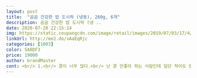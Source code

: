 ```yaml
---
layout: post 
title:  "곰곰 건강한 밥 도시락 (냉동), 260g, 6개" 
description: 곰곰 건강한 밥 도시락 (냉 ..
date: 2020-07-20 22:15:14 
img: https://static.coupangcdn.com/image/retail/images/2019/07/03/17/4/e01a9396-337e-4eca-ab38-9fc609a4cdbb.jpg 
linkUrl: http://me2.do/xAaEqRjc 
categories: [1003] 
color: 5A8DF3 
price: 19000 
author: brandMaster 
cont: <br/> 1.<br/> 콩이 너무 많다.<br/> 난 콩 안좋아 하는 사람인데 일단 적어도 밥에 들어가는 콩류는 감자처럼 으깨질정도로 잘 익어서 크게 문제 없음.<br/> 하지만 반찬에 늘 볶은 야채... <br/>가 있는데 완두랑 강낭콩 그린빈 당근 등등이 섞여있는데 나는 다 입에도 안대는 야채들이었다 ㅋㅋㅋㅋ 좋아하시는 분들은 맛나게 드실 수 있을 것 같음 근데 난 콩은 다 남겼음... <br/>ㅎㅎ 이건 갠취입니다<br/>2.<br/> 다이어트식으로는 적절하진 않을 것 같다.<br/> 단순 칼로리 측면에선 다이어트가 되겠으나 운동을 위한 식단으론 단백질이 절대적으로 부족할듯.<br/> 오히려 혈당 쪽으로 좋을것같은 생각이 든다 밥이 다들 잡곡밥이라서 ㅋㅋ<br/>6가지 맛 다 먹어보고 남기는 말은... <br/><br/>[결어/판매자에게]<br/>[구매동기]<br/>[단점/보강]<br/>[상품사용후기]<br/>[장점/특징]<br/>간도 다 잘되어있구요 다만 목이맥힌다는거<br/>걍 현미밥먹는다고 생각하고 먹자.<br/>.<br/> 살빼야한다.<br/>.<br/> 다짐을 하며 전자레인지에 4분... <br/> 좀 덜익었다.<br/>.<br/> 다시 1분더<br/>건강한 밥 도시락 만들어주셔서 감사합니다.<br/> 허나 여기서 끝내면 후기러가 아니죠?? 그쵸... <br/><br/>건강해지는 기븐까지.<br/>.<br/> 굿입니다.<br/> 먹을만 한게아니고 맛있어요.<br/>.<br/> 냉동이 이렇게나 발전되었나 싶을정도로<br/>고구마나 방울토마토를 같이 먹고잇어요ㅠㅠ<br/>구매하실분 참고하세요<br/>그냥 도착하고 개봉하면 에게게 합니다.<br/> 이건 뭐야... <br/> 양이 왜이래 맛은 있으려나??<br/> 
---
```

 